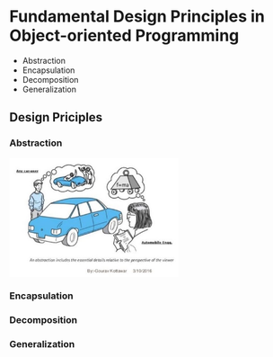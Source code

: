 # Fundamental Design Principles in Object-oriented Programming

- Abstraction
- Encapsulation
- Decomposition
- Generalization

## Design Priciples

### Abstraction

<img src="assets/abstraction.jpg" alt="right" align="middle" width="60%" height="60%">


### Encapsulation


### Decomposition


### Generalization
